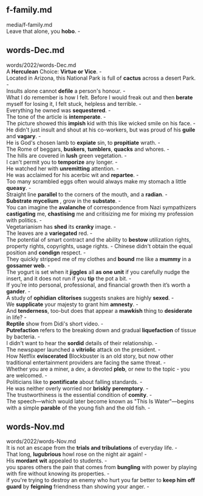## f-family.md ## 
media/f-family.md  
Leave that alone, you **hobo**. -  

## words-Dec.md ## 
words/2022/words-Dec.md  
A **Herculean** Choice: **Virtue or Vice**. -  
Located in Arizona, this National Park is full of **cactus** across a desert Park. -  
Insults alone cannot **defile** a person's honour. -  
What I do remember is how I felt. Before I would freak out and then **berate** myself for losing it, I felt stuck, helpless and terrible. -  
Everything he owned was **sequestered**. -  
The tone of the article is **intemperate**. -  
The picture showed this **impish** kid with this like wicked smile on his face. -  
He didn't just insult and shout at his co-workers, but was proud of his **guile** and **vagary**. -  
He is God's chosen lamb to **expiate** sin, to **propitiate** wrath. -  
The Rome of beggars, **buskers**, **tumblers**, **quacks** and whores. -  
The hills are covered in **lush** green vegetation. -  
I can't permit you to **temporize** any longer. -  
He watched her with **unremitting** attention. -  
He was acclaimed for his acerbic wit and **repartee**. -  
Too many scrambled eggs often would always make my stomach a little **queasy**. -  
Straight line **parallel** to the corners of the mouth, and a **radian**. -  
**Substrate** **mycelium** , grow in the **substate**. -  
You can imagine the **avalanche** of correspondence from Nazi sympathizers **castigating** me, **chastising** me and critisizing me for mixing my profession with politics. -  
Vegetarianism has **shed** its **cranky** image. -  
The leaves are a **variegated** red. -  
The potential of smart contract and the ability to **bestow** utilization rights, property rights, copyrights, usage rights. - 
Chinese didn't obtain the equal position and **condign** respect. -  
They quickly stripped me of my clothes and **bound** me like a **mummy** in a **gossamer web**. -  
The yogurt is set when it **jiggles** all **as one unit** if you carefully nudge the insert, and it does not run if you **tip** the pot a bit. -  
If you’re into personal, professional, and financial growth then it’s worth a **gander**. -  
A study of **ophidian** **clitorises** suggests snakes are highly **sexed**. -  
We **supplicate** your majesty to grant him **amnesty**. -  
And **tenderness**, too-but does that appear a **mawkish** thing to **desiderate** in life? -  
**Reptile** show from Didi's short video. -  
**Putrefaction** refers to the breaking down and gradual **liquefaction** of tissue by bacteria. -  
I didn't want to hear the **sordid** details of their relationship. -  
The newspaper launched a **vitriolic** attack on the president. -  
How Netflix **eviscerated** Blockbuster is an old story, but now other traditional entertainment providers are facing the same threat. -  
Whether you are a miner, a dev, a devoted **pleb**, or new to the topic - you are welcomed. -  
Politicians like to **pontificate** about falling standards. -  
He was neither overly worried nor **briskly** **peremptory**. -  
The trustworthiness is the essential condition of **comity**. -  
The speech—which would later become known as "This Is Water"—begins with a simple **parable** of the young fish and the old fish. -  

## words-Nov.md ## 
words/2022/words-Nov.md  
It is not an escape from the **trials and tribulations** of everyday life. -  
That long, **lugubrious** howl rose on the night air again! -  
His **mordant** **wit** appealed to students. -  
you spares others the pain that comes from **bungling** with power by playing with fire without knowing its properties. -  
if you're trying to destroy an enemy who hurt you far better to **keep him off guard** by **feigning** friendness than showing your anger. -  

